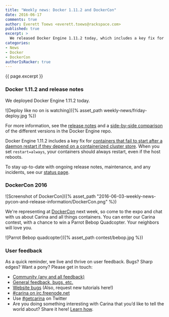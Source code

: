 ```yaml
---
title: "Weekly news: Docker 1.11.2 and DockerCon"
date: 2016-06-17
comments: true
author: Everett Toews <everett.toews@rackspace.com>
published: true
excerpt: >
  We released Docker Engine 1.11.2 today, which includes a key fix for containers that need to restart. We'll also be at DockerCon next week, so if you're attending, drop by the booth to say hi and get a chance to win a Parrot Bebop Quadcopter.
categories:
- News
- Docker
- DockerCon
authorIsRacker: true
---
```


{{ page.excerpt }}

### Docker 1.11.2 and release notes

We deployed Docker Engine 1.11.2 today.

![Deploy like no on is watching]({% asset_path weekly-news/friday-deploy.jpg %})

For more information, see the [release notes](https://github.com/docker/docker/releases/tag/v1.11.2) and a [side-by-side comparison](https://github.com/docker/docker/compare/v1.11.1...v1.11.2) of the different versions in the Docker Engine repo.

Docker Engine 1.11.2 includes a key fix for [containers that fail to start after a daemon restart if they depend on a containerized cluster store](https://github.com/docker/docker/pull/22561). When you set `restart=always`, your containers should always restart, even if the host reboots.

To stay up-to-date with ongoing release notes, maintenance, and any incidents, see our [status page](https://status.getcarina.com/).

### DockerCon 2016

![Screenshot of DockerCon]({% asset_path "2016-06-03-weekly-news-pycon-and-release-information/DockerCon.png" %})

We're representing at [DockerCon](http://2016.dockercon.com/) next week, so come to the expo and chat with us about Carina and all things containers. You can enter our Carina contest, with a chance to win a Parrot Bebop Quadcopter. Your neighbors will love you.

![Parrot Bebop quadcopter]({% asset_path contest/bebop.jpg %})

### User feedback

As a quick reminder, we live and thrive on user feedback. Bugs? Sharp edges? Want a pony? Please get in touch:

* [Community (any and all feedback)](https://community.getcarina.com/)
* [General feedback, bugs, etc.](https://github.com/getcarina/feedback)
* [Website bugs](https://github.com/getcarina/getcarina.com/issues) (Also, request new tutorials here!)
* [#carina on irc.freenode.net](https://botbot.me/freenode/carina/)
* Use [#getcarina](https://twitter.com/search?q=%23getcarina) on Twitter
* Are you doing something interesting with Carina that you’d like to tell the world about? Share it here! [Learn how](https://github.com/getcarina/getcarina.com/blob/master/CONTRIBUTING.md).

